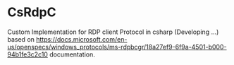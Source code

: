 # CsRdpC
Custom Implementation for RDP client Protocol in csharp (Developing ...)
based on https://docs.microsoft.com/en-us/openspecs/windows_protocols/ms-rdpbcgr/18a27ef9-6f9a-4501-b000-94b1fe3c2c10 documentation.
